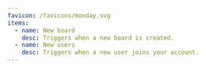 ```yaml
---
favicon: /favicons/monday.svg
items:
  - name: New board
    desc: Triggers when a new board is created.
  - name: New users
    desc: Triggers when a new user joins your account.
---
```


<script setup>
  import CustomListing from '../../components/CustomListing.vue'
</script>

<CustomListing />
